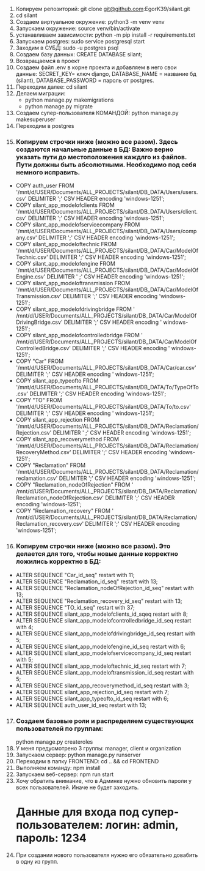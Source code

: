 1. Копируем репозиторий:
   git clone git@github.com:EgorK39/silant.git
2. cd silant
3. Создаем виртуальное окружение:
   python3 -m venv venv
4. Запускаем окружение:
   source venv/bin/activate
5. устанавливаем зависимости:
   python -m pip install -r requirements.txt
6. Запускаем postgres:
   sudo service postgresql start
7. Заходим в СУБД:
   sudo -u postgres psql
8. Создаем базу данных:
   CREATE DATABASE silant;
9. Возвращаемся в проект
10. Создаем файл .env в корне проекта и добавляем в него свои данные:
    SECRET_KEY= ключ django, DATABASE_NAME = название бд (silant), DATABASE_PASSWORD = пароль от postgres.
11. Переходим далее:
    cd silant
12. Делаем миграции:
    <ul>
    <li>python manage.py makemigrations</li>
    <li>python manage.py migrate</li>
    </ul>
13. Создаем супер-пользователя КОМАНДОЙ:
    python manage.py makesuperuser
14. Переходим в postgres
15. <h3>Копируем строчки ниже (можно все разом). Здесь создаются начальные данные в БД:
    Важно верно указать пути до местоположения каждлго из файлов. Пути должны быть абсолютными. Необходимо под себя
    немного
    исправить.</h3>

<ul>
<li>COPY auth_user FROM '/mnt/d/USER/Documents/ALL_PROJECTS/silant/DB_DATA/Users/users.csv' DELIMITER ';' CSV HEADER
encoding 'windows-1251';</li>
<li>COPY silant_app_modelofclients FROM '/mnt/d/USER/Documents/ALL_PROJECTS/silant/DB_DATA/Users/client.csv' DELIMITER ';'
CSV HEADER encoding 'windows-1251';</li>
<li>COPY silant_app_modelofservicecompany FROM '/mnt/d/USER/Documents/ALL_PROJECTS/silant/DB_DATA/Users/company.csv'
DELIMITER ';' CSV HEADER encoding 'windows-1251';</li>
<li>COPY silant_app_modeloftechnic FROM '/mnt/d/USER/Documents/ALL_PROJECTS/silant/DB_DATA/Car/ModelOfTechnic.csv'
DELIMITER ';' CSV HEADER encoding 'windows-1251';</li>
<li>COPY silant_app_modelofengine FROM '/mnt/d/USER/Documents/ALL_PROJECTS/silant/DB_DATA/Car/ModelOfEngine.csv' DELIMITER '
;' CSV HEADER encoding 'windows-1251';</li>
<li>COPY silant_app_modeloftransmission FROM '/mnt/d/USER/Documents/ALL_PROJECTS/silant/DB_DATA/Car/ModelOfTransmission.csv'
DELIMITER ';' CSV HEADER encoding 'windows-1251';</li>
<li>COPY silant_app_modelofdrivingbridge FROM '
/mnt/d/USER/Documents/ALL_PROJECTS/silant/DB_DATA/Car/ModelOfDrivingBridge.csv' DELIMITER ';' CSV HEADER encoding '
windows-1251';</li>
<li>COPY silant_app_modelofcontrolledbridge FROM '
/mnt/d/USER/Documents/ALL_PROJECTS/silant/DB_DATA/Car/ModelOfControlledBridge.csv' DELIMITER ';' CSV HEADER encoding '
windows-1251';</li>
<li>COPY "Car" FROM '/mnt/d/USER/Documents/ALL_PROJECTS/silant/DB_DATA/Car/car.csv' DELIMITER ';' CSV HEADER encoding '
windows-1251';</li>
<li>COPY silant_app_typeofto FROM '/mnt/d/USER/Documents/ALL_PROJECTS/silant/DB_DATA/To/TypeOfTo.csv' DELIMITER ';' CSV
HEADER encoding 'windows-1251';</li>
<li>COPY "TO" FROM '/mnt/d/USER/Documents/ALL_PROJECTS/silant/DB_DATA/To/to.csv' DELIMITER ';' CSV HEADER encoding '
windows-1251';</li>
<li>COPY silant_app_rejection FROM '/mnt/d/USER/Documents/ALL_PROJECTS/silant/DB_DATA/Reclamation/Rejection.csv' DELIMITER '
;' CSV HEADER encoding 'windows-1251';</li>
<li>COPY silant_app_recoverymethod FROM '/mnt/d/USER/Documents/ALL_PROJECTS/silant/DB_DATA/Reclamation/RecoveryMethod.csv'
DELIMITER ';' CSV HEADER encoding 'windows-1251';</li>
<li>COPY "Reclamation" FROM '/mnt/d/USER/Documents/ALL_PROJECTS/silant/DB_DATA/Reclamation/reclamation.csv' DELIMITER ';'
CSV HEADER encoding 'windows-1251';</li>
<li>COPY "Reclamation_nodeOfRejection" FROM '
/mnt/d/USER/Documents/ALL_PROJECTS/silant/DB_DATA/Reclamation/Reclamation_nodeOfRejection.csv' DELIMITER ';' CSV HEADER
encoding 'windows-1251';</li>
<li>COPY "Reclamation_recovery" FROM '
/mnt/d/USER/Documents/ALL_PROJECTS/silant/DB_DATA/Reclamation/Reclamation_recovery.csv' DELIMITER ';' CSV HEADER
encoding 'windows-1251';</li>
</ul>

16. <h3>Копируем строчки ниже (можно все разом). Это делается для того,
    чтобы новые данные корректно ложились корректно в БД:</h3>

<ul>
<li>ALTER SEQUENCE "Car_id_seq" restart with 11;</li>
<li>ALTER SEQUENCE "Reclamation_id_seq" restart with 13;</li>
<li>ALTER SEQUENCE "Reclamation_nodeOfRejection_id_seq" restart with 13;</li>
<li>ALTER SEQUENCE "Reclamation_recovery_id_seq" restart with 13;</li>
<li>ALTER SEQUENCE "TO_id_seq" restart with 37;</li>
<li>ALTER SEQUENCE silant_app_modelofclients_id_sqeq restart with 8;</li>
<li>ALTER SEQUENCE silant_app_modelofcontrolledbridge_id_seq restart with 4;</li>
<li>ALTER SEQUENCE silant_app_modelofdrivingbridge_id_seq restart with 5;</li>
<li>ALTER SEQUENCE silant_app_modelofengine_id_seq restart with 6;</li>
<li>ALTER SEQUENCE silant_app_modelofservicecompany_id_seq restart with 5;</li>
<li>ALTER SEQUENCE silant_app_modeloftechnic_id_seq restart with 7;</li>
<li>ALTER SEQUENCE silant_app_modeloftransmission_id_seq restart with 5;</li>
<li>ALTER SEQUENCE silant_app_recoverymethod_id_seq restart with 3;</li>
<li>ALTER SEQUENCE silant_app_rejection_id_seq restart with 7;</li>
<li>ALTER SEQUENCE silant_app_typeofto_id_seq restart with 6;</li>
<li>ALTER SEQUENCE auth_user_id_seq restart with 13;</li>
</ul>

17. <h3>Создаем базовые роли и распределяем существующих пользователей по группам:</h3>
    python manage.py createroles
17. У меня предусмотрено 3 группы: manager, client и organization
18. Запускаем сервер:
    python manage.py runserver
19. Переходим в папку FRONTEND:
    cd .. && cd FRONTEND
20. Выполняем команду:
    npm install
21. Запускаем веб-сервер:
    npm run start
22. Хочу обратить внимание, что в Админке нужно обновить пароли у всех пользователей. Иначе не будет заходить.
    <h1>Данные для входа под супер-пользователем: логин: admin, пароль: 1234</h1>
23. При создании нового пользователя нужно его обязательно довабить в одну из групп.

